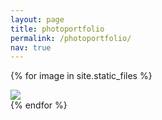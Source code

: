 ```yaml
---
layout: page
title: photoportfolio
permalink: /photoportfolio/
nav: true
---
```



{% for image in site.static_files %}
<!--
  {% if image.path contains 'photoportfolio' %}
-->
<div class="project">
  <div class= "thumbnail">
    <a href="{{ site.baseurl }}{{ image.path }}">
      <img class="thumbnail" src="{{ site.baseurl }}{{ image.path }}" />
    </a>
  </div>
</div>
<!--
  {% endif %}
-->
{% endfor %}

<!-- this is for the lightbox --> 
<script type="text/javascript" src="{{ site.baseurl }}/assets/js/lightbox.js"></script>
<link rel="stylesheet" href="{{ site.baseurl }}/assets/css/lightbox.css">
